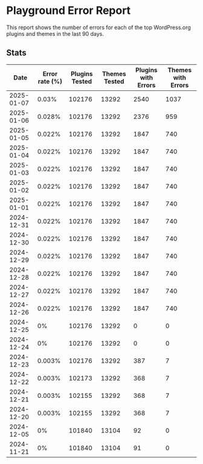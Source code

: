 # Playground Error Report
This report shows the number of errors for each of the top WordPress.org plugins and themes in the last 90 days.

## Stats
| Date | Error rate (%) | Plugins Tested | Themes Tested | Plugins with Errors | Themes with Errors |
|------|----------------|----------------|---------------|---------------------|--------------------|
| 2025-01-07 | 0.03% | 102176 | 13292 | 2540 | 1037 |
| 2025-01-06 | 0.028% | 102176 | 13292 | 2376 | 959 |
| 2025-01-05 | 0.022% | 102176 | 13292 | 1847 | 740 |
| 2025-01-04 | 0.022% | 102176 | 13292 | 1847 | 740 |
| 2025-01-03 | 0.022% | 102176 | 13292 | 1847 | 740 |
| 2025-01-02 | 0.022% | 102176 | 13292 | 1847 | 740 |
| 2025-01-01 | 0.022% | 102176 | 13292 | 1847 | 740 |
| 2024-12-31 | 0.022% | 102176 | 13292 | 1847 | 740 |
| 2024-12-30 | 0.022% | 102176 | 13292 | 1847 | 740 |
| 2024-12-29 | 0.022% | 102176 | 13292 | 1847 | 740 |
| 2024-12-28 | 0.022% | 102176 | 13292 | 1847 | 740 |
| 2024-12-27 | 0.022% | 102176 | 13292 | 1847 | 740 |
| 2024-12-26 | 0.022% | 102176 | 13292 | 1847 | 740 |
| 2024-12-25 | 0% | 102176 | 13292 | 0 | 0 |
| 2024-12-24 | 0% | 102176 | 13292 | 0 | 0 |
| 2024-12-23 | 0.003% | 102176 | 13292 | 387 | 7 |
| 2024-12-22 | 0.003% | 102173 | 13292 | 368 | 7 |
| 2024-12-21 | 0.003% | 102155 | 13292 | 368 | 7 |
| 2024-12-20 | 0.003% | 102155 | 13292 | 368 | 7 |
| 2024-12-05 | 0% | 101840 | 13104 | 92 | 0 |
| 2024-11-21 | 0% | 101840 | 13104 | 91 | 0 |
